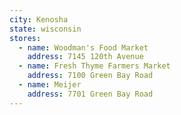 ```yaml
---
city: Kenosha
state: wisconsin
stores:
  - name: Woodman's Food Market
    address: 7145 120th Avenue
  - name: Fresh Thyme Farmers Market
    address: 7100 Green Bay Road
  - name: Meijer
    address: 7701 Green Bay Road
---
```

